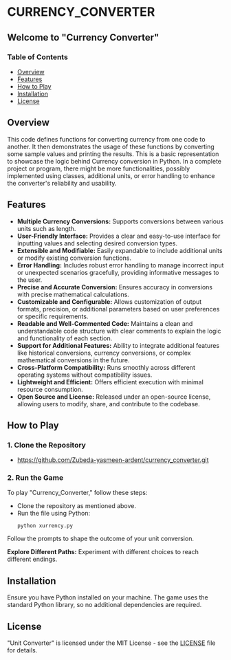 # CURRENCY_CONVERTER

## Welcome to "Currency Converter"

### Table of Contents
- [Overview](#overview)
- [Features](#features)
- [How to Play](#how-to-play)
- [Installation](#installation)
- [License](#license)

## Overview
This code defines functions for converting currency from one code to another. It then demonstrates the usage of these functions by converting some sample values and printing the results.
This is a basic representation to showcase the logic behind Currency conversion in Python. In a complete project or program, there might be more functionalities, possibly implemented using classes, additional units, or error handling to enhance the converter's reliability and usability.

## Features
- **Multiple Currency Conversions:** Supports conversions between various units such as length.
- **User-Friendly Interface:** Provides a clear and easy-to-use interface for inputting values and selecting desired conversion types.
- **Extensible and Modifiable:**  Easily expandable to include additional units or modify existing conversion functions.
- **Error Handling:** Includes robust error handling to manage incorrect input or unexpected scenarios gracefully, providing informative messages to the user.
- **Precise and Accurate Conversion:**  Ensures accuracy in conversions with precise mathematical calculations.
- **Customizable and Configurable:**  Allows customization of output formats, precision, or additional parameters based on user preferences or specific requirements.
- **Readable and Well-Commented Code:**  Maintains a clean and understandable code structure with clear comments to explain the logic and functionality of each section.
- **Support for Additional Features:**  Ability to integrate additional features like historical conversions, currency conversions, or complex mathematical conversions in the future.
- **Cross-Platform Compatibility:**  Runs smoothly across different operating systems without compatibility issues.
- **Lightweight and Efficient:**  Offers efficient execution with minimal resource consumption.
- **Open Source and License:**  Released under an open-source license, allowing users to modify, share, and contribute to the codebase.

## How to Play
### 1. Clone the Repository
- https://github.com/Zubeda-yasmeen-ardent/currency_converter.git
### 2. Run the Game
To play "Currency_Converter," follow these steps:
- Clone the repository as mentioned above.
- Run the file using Python:
  ```
  python xurrency.py
  ```

Follow the prompts to shape the outcome of your unit conversion.

**Explore Different Paths:**
Experiment with different choices to reach different endings.

## Installation
Ensure you have Python installed on your machine. The game uses the standard Python library, so no additional dependencies are required.

## License
"Unit Converter" is licensed under the MIT License - see the [LICENSE](LICENSE) file for details.
